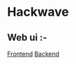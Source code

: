# Hackwave

## Web ui :-

[Frontend](https://github.com/iamshivam0/web_ui_hackwave_frontend)
[Backend](https://github.com/iamshivam0/web_ui_hackwave_backend)

